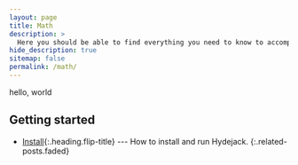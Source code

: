 ```yaml
---
layout: page
title: Math
description: >
  Here you should be able to find everything you need to know to accomplish the most common tasks when blogging with Hydejack.
hide_description: true
sitemap: false
permalink: /math/
---
```



hello, world

## Getting started
* [Install]{:.heading.flip-title} --- How to install and run Hydejack.
{:.related-posts.faded}


[install]: install.md
[LICENSE]: ../LICENSE.md
[NOTICE]: ../NOTICE.md
[CHANGELOG]: ../CHANGELOG.md

